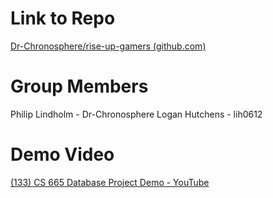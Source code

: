 # Link to Repo
[Dr-Chronosphere/rise-up-gamers (github.com)](https://github.com/Dr-Chronosphere/rise-up-gamers)
# Group Members
Philip Lindholm - Dr-Chronosphere
Logan Hutchens - lih0612
# Demo Video
[(133) CS 665 Database Project Demo - YouTube](https://www.youtube.com/watch?v=SJ-1SSgiPpc)